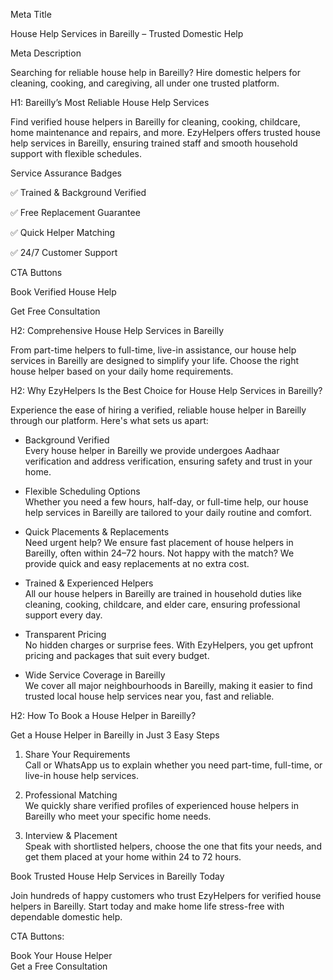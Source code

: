 Meta Title        

House Help Services in Bareilly – Trusted Domestic Help        

Meta Description

Searching for reliable house help in Bareilly? Hire domestic helpers for cleaning, cooking, and caregiving, all under one trusted platform.

H1: Bareilly’s Most Reliable House Help Services

Find verified house helpers in Bareilly for cleaning, cooking, childcare, home maintenance and repairs, and more. EzyHelpers offers trusted house help services in Bareilly, ensuring trained staff and smooth household support with flexible schedules.

Service Assurance Badges

✅ Trained & Background Verified

✅ Free Replacement Guarantee

✅ Quick Helper Matching

✅ 24/7 Customer Support

CTA Buttons

Book Verified House Help

Get Free Consultation

H2: Comprehensive House Help Services in Bareilly

From part-time helpers to full-time, live-in assistance, our house help services in Bareilly are designed to simplify your life. Choose the right house helper based on your daily home requirements.

H2: Why EzyHelpers Is the Best Choice for House Help Services in Bareilly?

Experience the ease of hiring a verified, reliable house helper in Bareilly through our platform. Here's what sets us apart:

*   Background Verified  
    Every house helper in Bareilly we provide undergoes Aadhaar verification and address verification, ensuring safety and trust in your home.

*   Flexible Scheduling Options  
    Whether you need a few hours, half-day, or full-time help, our house help services in Bareilly are tailored to your daily routine and comfort.

*   Quick Placements & Replacements  
    Need urgent help? We ensure fast placement of house helpers in Bareilly, often within 24–72 hours. Not happy with the match? We provide quick and easy replacements at no extra cost.

*   Trained & Experienced Helpers  
    All our house helpers in Bareilly are trained in household duties like cleaning, cooking, childcare, and elder care, ensuring professional support every day.

*   Transparent Pricing  
    No hidden charges or surprise fees. With EzyHelpers, you get upfront pricing and packages that suit every budget.

*   Wide Service Coverage in Bareilly  
    We cover all major neighbourhoods in Bareilly, making it easier to find trusted local house help services near you, fast and reliable.

H2: How To Book a House Helper in Bareilly?

Get a House Helper in Bareilly in Just 3 Easy Steps

1.  Share Your Requirements  
    Call or WhatsApp us to explain whether you need part-time, full-time, or live-in house help services.  
    
2.  Professional Matching  
    We quickly share verified profiles of experienced house helpers in Bareilly who meet your specific home needs.  
    
3.  Interview & Placement  
    Speak with shortlisted helpers, choose the one that fits your needs, and get them placed at your home within 24 to 72 hours.

Book Trusted House Help Services in Bareilly Today

Join hundreds of happy customers who trust EzyHelpers for verified house helpers in Bareilly. Start today and make home life stress-free with dependable domestic help.

CTA Buttons:

Book Your House Helper  
Get a Free Consultation